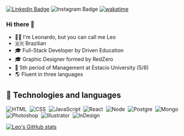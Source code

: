 [![Linkedin Badge](https://img.shields.io/badge/-LinkedIn-blue?style=flat&logo=Linkedin&logoColor=white&link=https://www.linkedin.com/in/leonardo-lucas-guedes-4759aa210/)](https://www.linkedin.com/in/leonardo-lucas-guedes-4759aa210/)  ![Instagram Badge](https://img.shields.io/badge/-Instagram-red?style=flat&logo=Instagram&logoColor=white&link/)
[![wakatime](https://wakatime.com/badge/user/1de82326-e168-4347-8da2-0655cc0cbc91.svg)](https://wakatime.com/@1de82326-e168-4347-8da2-0655cc0cbc91)

### Hi there  👋
- 🙋‍♂️ I'm Leonardo, but you can call me Leo
- 🇧🇷 Brazilian
- 🎓 Full-Stack Developer by Driven Education
- 🎓 Graphic Designer formed by RedZero
- 📘 5th period of Management at Estacio University (5/8)
- 🌎 Fluent in three languages

## 📝 Technologies and languages

![HTML](https://img.shields.io/badge/-HTML-05122A?style=flat&logo=HTML5)&nbsp;
![CSS](https://img.shields.io/badge/-CSS-05122A?style=flat&logo=CSS3&logoColor=1572B6)&nbsp;
![JavaScript](https://img.shields.io/badge/-JavaScript-05122A?style=flat&logo=javascript)&nbsp;
![React](https://img.shields.io/badge/-React-05122A?style=flat&logo=react)&nbsp;
![Node](https://img.shields.io/badge/-Node-05122A?style=flat&logo=node.js)&nbsp;
![Postgre](https://img.shields.io/badge/-PostgreSQL-05122A?style=flat&logo=postgresql)&nbsp;
![Mongo](https://img.shields.io/badge/-MongoDB-05122A?style=flat&logo=mongodb)&nbsp;
![Photoshop](https://img.shields.io/badge/-Photoshop-05122A?style=flat&logo=adobephotoshop)&nbsp;
![Illustrator](https://img.shields.io/badge/-Illustrator-05122A?style=flat&logo=adobeillustrator)&nbsp;
![InDesign](https://img.shields.io/badge/-InDesign-05122A?style=flat&logo=adobeindesign)&nbsp;


[![Leo's GitHub stats](https://github-readme-stats.vercel.app/api?username=leolucasguedes&hide=issues&show_icons=true&theme=tokyonight)](https://github.com/leolucasguedes/github-readme-stats)
